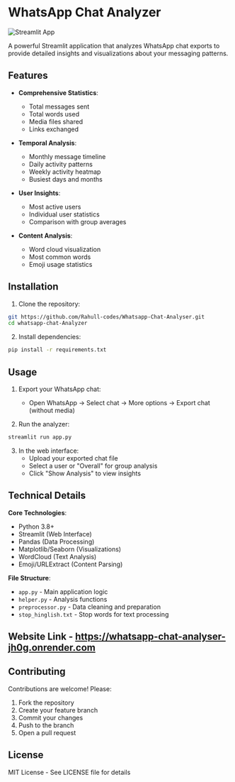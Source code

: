 # WhatsApp Chat Analyzer

![Streamlit App](https://static.streamlit.io/badges/streamlit_badge_black_white.svg)

A powerful Streamlit application that analyzes WhatsApp chat exports to provide detailed insights and visualizations about your messaging patterns.

## Features

- **Comprehensive Statistics**:
  - Total messages sent
  - Total words used
  - Media files shared
  - Links exchanged

- **Temporal Analysis**:
  - Monthly message timeline
  - Daily activity patterns
  - Weekly activity heatmap
  - Busiest days and months

- **User Insights**:
  - Most active users
  - Individual user statistics
  - Comparison with group averages

- **Content Analysis**:
  - Word cloud visualization
  - Most common words
  - Emoji usage statistics

## Installation

1. Clone the repository:
```bash
git https://github.com/Rahull-codes/Whatsapp-Chat-Analyser.git
cd whatsapp-chat-Analyzer
```

2. Install dependencies:
```bash
pip install -r requirements.txt
```

## Usage

1. Export your WhatsApp chat:
   - Open WhatsApp → Select chat → More options → Export chat (without media)

2. Run the analyzer:
```bash
streamlit run app.py
```

3. In the web interface:
   - Upload your exported chat file
   - Select a user or "Overall" for group analysis
   - Click "Show Analysis" to view insights

## Technical Details

**Core Technologies**:
- Python 3.8+
- Streamlit (Web Interface)
- Pandas (Data Processing)
- Matplotlib/Seaborn (Visualizations)
- WordCloud (Text Analysis)
- Emoji/URLExtract (Content Parsing)

**File Structure**:
- `app.py` - Main application logic
- `helper.py` - Analysis functions
- `preprocessor.py` - Data cleaning and preparation
- `stop_hinglish.txt` - Stop words for text processing

## Website Link - https://whatsapp-chat-analyser-jh0g.onrender.com

## Contributing

Contributions are welcome! Please:
1. Fork the repository
2. Create your feature branch
3. Commit your changes
4. Push to the branch
5. Open a pull request

## License

MIT License - See LICENSE file for details
